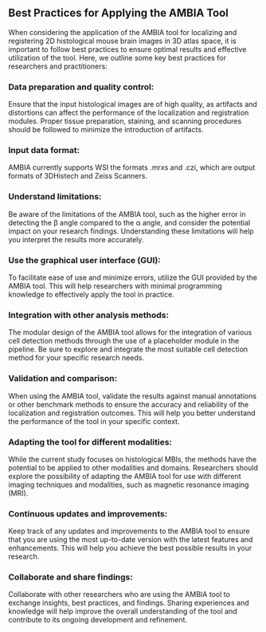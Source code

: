 ## Best Practices for Applying the AMBIA Tool

When considering the application of the AMBIA tool for localizing and registering 2D histological mouse brain images in 3D atlas space, it is important to follow best practices to ensure optimal results and effective utilization of the tool. Here, we outline some key best practices for researchers and practitioners:

### Data preparation and quality control: 
Ensure that the input histological images are of high quality, as artifacts and distortions can affect the performance of the localization and registration modules. Proper tissue preparation, staining, and scanning procedures should be followed to minimize the introduction of artifacts.

### Input data format: 
AMBIA currently supports WSI the formats .mrxs and .czi, which are output formats of 3DHistech and Zeiss Scanners.

### Understand limitations: 
Be aware of the limitations of the AMBIA tool, such as the higher error in detecting the β angle compared to the α angle, and consider the potential impact on your research findings. Understanding these limitations will help you interpret the results more accurately.

### Use the graphical user interface (GUI): 
To facilitate ease of use and minimize errors, utilize the GUI provided by the AMBIA tool. This will help researchers with minimal programming knowledge to effectively apply the tool in practice.

### Integration with other analysis methods: 
The modular design of the AMBIA tool allows for the integration of various cell detection methods through the use of a placeholder module in the pipeline. Be sure to explore and integrate the most suitable cell detection method for your specific research needs.

### Validation and comparison: 
When using the AMBIA tool, validate the results against manual annotations or other benchmark methods to ensure the accuracy and reliability of the localization and registration outcomes. This will help you better understand the performance of the tool in your specific context.

### Adapting the tool for different modalities: 
While the current study focuses on histological MBIs, the methods have the potential to be applied to other modalities and domains. Researchers should explore the possibility of adapting the AMBIA tool for use with different imaging techniques and modalities, such as magnetic resonance imaging (MRI).

### Continuous updates and improvements: 
Keep track of any updates and improvements to the AMBIA tool to ensure that you are using the most up-to-date version with the latest features and enhancements. This will help you achieve the best possible results in your research.

### Collaborate and share findings: 
Collaborate with other researchers who are using the AMBIA tool to exchange insights, best practices, and findings. Sharing experiences and knowledge will help improve the overall understanding of the tool and contribute to its ongoing development and refinement.

